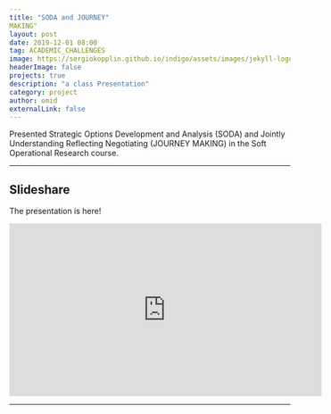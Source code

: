 ```yaml
---
title: "SODA and JOURNEY"
MAKING"
layout: post
date: 2019-12-01 08:00
tag: ACADEMIC_CHALLENGES 
image: https://sergiokopplin.github.io/indigo/assets/images/jekyll-logo-light-solid.png
headerImage: false
projects: true
description: "a class Presentation"
category: project
author: omid
externalLink: false
---
```


Presented Strategic Options Development and Analysis (SODA) and Jointly Understanding Reflecting Negotiating (JOURNEY MAKING) in the Soft Operational Research course.

---

## Slideshare

The presentation is here!

<iframe src="https://www.slideshare.net/slideshow/embed_code/key/IUTFIXB2T0EOBP?hostedIn=slideshare&page=upload" width="560" height="310" frameborder="0" marginwidth="0" marginheight="0" scrolling="no"></iframe>

---
